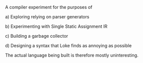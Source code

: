 A compiler experiment for the purposes of 

a) Exploring relying on parser generators

b) Experimenting with Single Static Assignment IR

c) Building a garbage collector

d) Designing a syntax that Loke finds as annoying as possible

The actual language being built is therefore mostly uninteresting.

